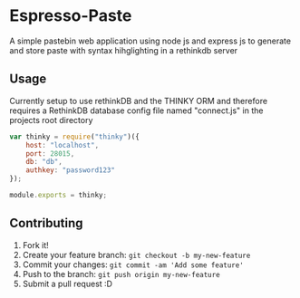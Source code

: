 # Espresso-Paste

A simple pastebin web application using node js and express js to generate and store paste with syntax hihglighting in a rethinkdb server


## Usage
Currently setup to use rethinkDB and the THINKY ORM  and therefore
requires a RethinkDB database config file named "connect.js" in the projects root directory


```javascript
var thinky = require("thinky")({
    host: "localhost",
    port: 28015,
    db: "db",
    authkey: "password123"
});

module.exports = thinky;
```

## Contributing

1. Fork it!
2. Create your feature branch: `git checkout -b my-new-feature`
3. Commit your changes: `git commit -am 'Add some feature'`
4. Push to the branch: `git push origin my-new-feature`
5. Submit a pull request :D


